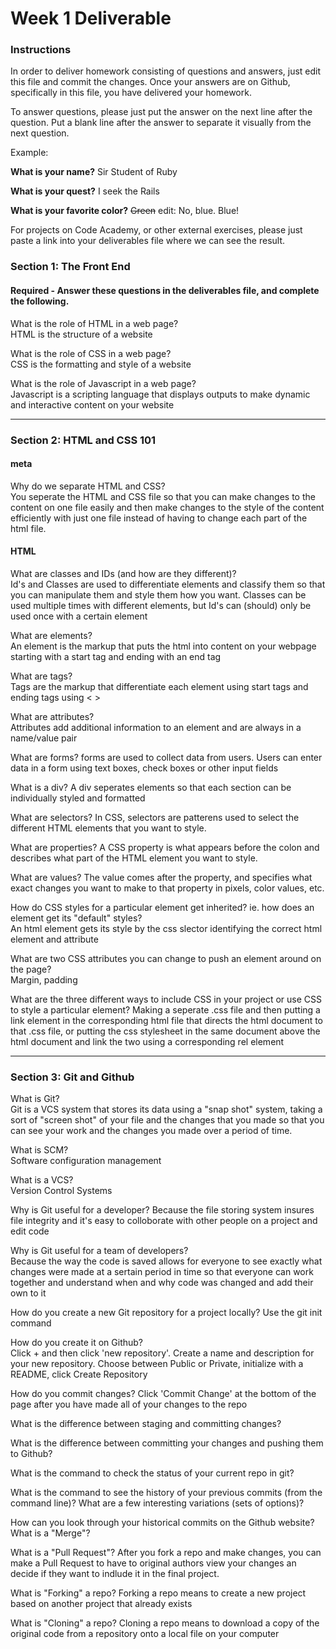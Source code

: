 # Week 1 Deliverable  

### Instructions  

In order to deliver homework consisting of questions and answers, just edit this file and commit the changes.  Once your answers are on Github, specifically in this file, you have delivered your homework.  
  
To answer questions, please just put the answer on the next line after the question.  Put a blank line after the answer to separate it visually from the next question.  

Example:  

**What is your name?**
Sir Student of Ruby

**What is your quest?**
I seek the Rails  

**What is your favorite color?**
~~Green~~ edit:  No, blue.  Blue!  

For projects on Code Academy, or other external exercises, please just paste a link into your deliverables file where we can see the result.  

### Section 1: The Front End
#### Required - Answer these questions in the deliverables file, and complete the following. 

What is the role of HTML in a web page?  
HTML is the structure of a website  

What is the role of CSS in a web page?  
CSS is the formatting and style of a website  

What is the role of Javascript in a web page?  
Javascript is a scripting language that displays outputs to make dynamic and interactive content on your website

---

### Section 2: HTML and CSS 101

#### meta
Why do we separate HTML and CSS?  
You seperate the HTML and CSS file so that you can make changes to the content on one file easily and then make changes to the style of the content efficiently with just one file instead of having to change each part of the html file.  

#### HTML
What are classes and IDs (and how are they different)?  
Id's and Classes are used to differentiate elements and classify them so that you can manipulate them and style them how you want. Classes can be used multiple times with different elements, but Id's can (should) only be used once with a certain element  

What are elements?  
An element is the markup that puts the html into content on your webpage starting with a start tag and ending with an end tag    

What are tags?  
Tags are the markup that differentiate each element using start tags and ending tags using < > 

What are attributes?  
Attributes add additional information to an element and are always in a name/value pair  

What are forms?  forms are used to collect data from users. Users can enter data in a form using text boxes, check boxes or other input fields

What is a div?  A div seperates elements so that each section can be individually styled and formatted

What are selectors?  In CSS, selectors are patterens used to select the different HTML elements that you want to style.  

What are properties?  A CSS property is what appears before the colon and describes what part of the HTML element you want to style.  

What are values?  The value comes after the property, and specifies what exact changes you want to make to that property in pixels, color values, etc.  

How do CSS styles for a particular element get inherited? ie. how does an element get its "default" styles?  
An html element gets its style by the css slector identifying the correct html element and attribute  

What are two CSS attributes you can change to push an element around on the page?  
Margin, padding  

What are the three different ways to include CSS in your project or use CSS to style a particular element? 
Making a seperate .css file and then putting a link element in the corresponding html file that directs the html document to that .css file, or putting the css stylesheet in the same document above the html document and link the two using a corresponding rel element  

---
### Section 3: Git and Github  
What is Git?  
Git is a VCS system that stores its data using a "snap shot" system, taking a sort of "screen shot" of your file and the changes that you made so that you can see your work and the changes you made over a period of time.

What is SCM?  
Software configuration management  

What is a VCS?  
Version Control Systems

Why is Git useful for a developer?
Because the file storing system insures file integrity and it's easy to colloborate with other people on a project and edit code    

Why is Git useful for a team of developers?  
Because the way the code is saved allows for everyone to see exactly what changes were made at a sertain period in time so that everyone can work together and understand when and why code was changed and add their own to it  

How do you create a new Git repository for a project locally?
Use the git init command 

How do you create it on Github?  
Click + and then click 'new repository'. Create a name and description for your new repository. Choose between Public or Private, initialize with a README, click Create Repository   

How do you commit changes?  Click 'Commit Change' at the bottom of the page after you have made all of your changes to the repo 

What is the difference between staging and committing changes?  

What is the difference between committing your changes and pushing them to Github?  

What is the command to check the status of your current repo in git?  

What is the command to see the history of your previous commits (from the command line)?  What are a few interesting variations (sets of options)?  

How can you look through your historical commits on the Github website?  
What is a "Merge"?   

What is a "Pull Request"?  After you fork a repo and make changes, you can make a Pull Request to have to original authors view your changes an decide if they want to indlude it in the final project.  

What is "Forking" a repo?  Forking a repo means to create a new project based on another project that already exists  

What is "Cloning" a repo?  Cloning a repo means to download a copy of the original code from a repository onto a local file on your computer  

